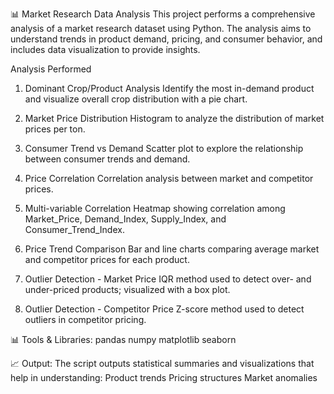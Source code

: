 📊 Market Research Data Analysis
This project performs a comprehensive analysis of a market research dataset using Python. The analysis aims to understand trends in product demand, pricing, and consumer behavior, and includes data visualization to provide insights.

Analysis Performed
1. Dominant Crop/Product Analysis
Identify the most in-demand product and visualize overall crop distribution with a pie chart.

2. Market Price Distribution
Histogram to analyze the distribution of market prices per ton.

3. Consumer Trend vs Demand
Scatter plot to explore the relationship between consumer trends and demand.

4. Price Correlation
Correlation analysis between market and competitor prices.

5. Multi-variable Correlation
Heatmap showing correlation among Market_Price, Demand_Index, Supply_Index, and Consumer_Trend_Index.

6. Price Trend Comparison
Bar and line charts comparing average market and competitor prices for each product.

7. Outlier Detection - Market Price
IQR method used to detect over- and under-priced products; visualized with a box plot.

8. Outlier Detection - Competitor Price
Z-score method used to detect outliers in competitor pricing.

📊 Tools & Libraries:
pandas
numpy
matplotlib
seaborn

📈 Output:
The script outputs statistical summaries and visualizations that help in understanding:
Product trends
Pricing structures
Market anomalies
